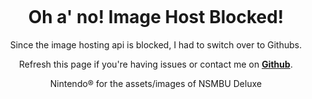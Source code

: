 <p align="center">
  <a href="optional"><img src="" border="0"></a>

<div align=center><h1>Oh a' no! Image Host Blocked!</h1>
Since the image hosting api is blocked, I had to switch over to Githubs.
<p align="center">
Refresh this page if you're having issues or contact me on <b><a href="https://github.com/PaperMarioFan-2022">Github</a></b>.</p>

<p align="center">
Nintendo® for the assets/images of NSMBU Deluxe
